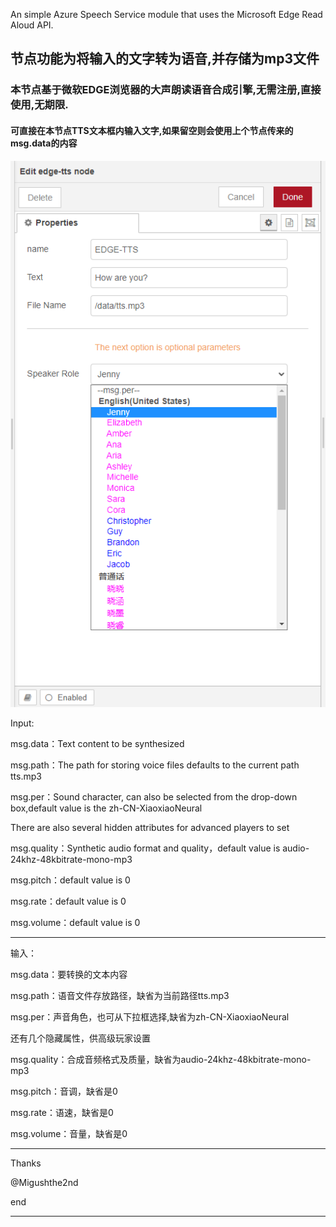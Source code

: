 An simple Azure Speech Service module that uses the Microsoft Edge Read Aloud API.



## 节点功能为将输入的文字转为语音,并存储为mp3文件


### 本节点基于微软EDGE浏览器的大声朗读语音合成引擎,无需注册,直接使用,无期限.

#### 可直接在本节点TTS文本框内输入文字,如果留空则会使用上个节点传来的msg.data的内容





![](https://github.com/iso-lib/node-red-contrib-edge-tts/blob/main/src/sample.png?raw=true)


Input:

msg.data：Text content to be synthesized

msg.path：The path for storing voice files defaults to the current path tts.mp3

msg.per：Sound character, can also be selected from the drop-down box,default value is the zh-CN-XiaoxiaoNeural


There are also several hidden attributes for advanced players to set

msg.quality：Synthetic audio format and quality，default value is audio-24khz-48kbitrate-mono-mp3

msg.pitch：default value is 0

msg.rate：default value is 0

msg.volume：default value is 0


-----------------------------------

输入：

msg.data：要转换的文本内容

msg.path：语音文件存放路径，缺省为当前路径tts.mp3

msg.per：声音角色，也可从下拉框选择,缺省为zh-CN-XiaoxiaoNeural

还有几个隐藏属性，供高级玩家设置

msg.quality：合成音频格式及质量，缺省为audio-24khz-48kbitrate-mono-mp3

msg.pitch：音调，缺省是0

msg.rate：语速，缺省是0

msg.volume：音量，缺省是0

-------------------




Thanks

@Migushthe2nd

[@Migushthe2nd]: https://github.com/iso-lib/MsEdgeTTS




end

****